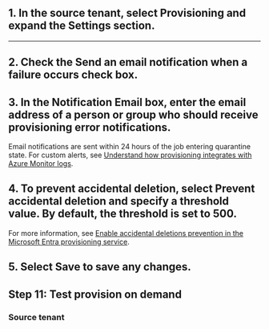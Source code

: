 ## 1. In the source tenant, select Provisioning and expand the Settings section.

---

## 2. Check the **Send an email notification when a failure occurs** check box.

## 3. In the **Notification Email** box, enter the email address of a person or group who should receive provisioning error notifications.

Email notifications are sent within 24 hours of the job entering quarantine state.
For custom alerts, see [Understand how provisioning integrates with Azure Monitor logs](#).

## 4. To prevent accidental deletion, select **Prevent accidental deletion** and specify a threshold value. By default, the threshold is set to 500.

For more information, see [Enable accidental deletions prevention in the Microsoft Entra provisioning service](#).

## 5. Select **Save** to save any changes.

## Step 11: Test provision on demand

### Source tenant